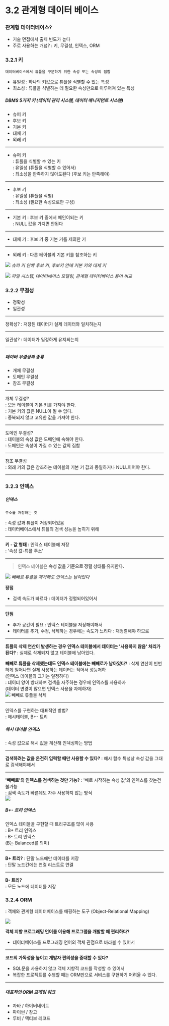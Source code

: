 # 3.2 관계형 데이터 베이스

### 관계형 데이터베이스?
- 기술 면접에서 출제 빈도가 높다
- 주로 사용하는 개념?
: 키, 무결성, 인덱스, ORM

###  3.2.1 키
	데이터베이스에서 튜플을 구분하기 위한 속성 또는 속성의 집합
- 유일성
: 하나의 키값으로 튜플을 식별할 수 있는 특성
- 최소성
: 튜플을 식별하는 데 필요한 속성만으로 이루어져 있는 특성

##### DBMS 5가지 키 (데이터 관리 시스템, 데이터 매니지먼트 시스템)
- 슈퍼 키
- 후보 키
- 기본 키
- 대체 키
- 외래 키
***
- 슈퍼 키   
: 튜플을 식별할 수 있는 키  
: 유일성 (튜플을 식별할 수 있어서)    
: 최소성을 만족하지 않아도된다 (후보 키는 만족해야)    
***
- 후보 키  
: 유일성 (튜플을 식별)    
: 최소성 (필요한 속성으로만 구성)    
***
- 기본 키
: 후보 키 중에서 메인이되는 키  
: NULL 값을 가지면 안된다  
***
- 대체 키
: 후보 키 중 기본 키를 제외한 키  
***
- 외래 키
: 다른 테이블의 기본 키를 참조하는 키  

![](https://i.imgur.com/HEzStLv.png)
_슈퍼 키 안에 후보 키, 후보키 안에 키본 키와 대체 키_

![](https://i.imgur.com/FfXcjnG.png)
_파일 시스템, 데이터베이스 모델링, 관계형 데이터베이스 용어 비교_

### 3.2.2 무결성
- 정확성
- 일관성
***
정확성?
: 저장된 데이터가 실제 데이터와 일치하는지  
***
일관성?
: 데이터가 일정하게 유지되는지  
***

##### 데이터 무결성의 종류
- 개체 무결성
- 도메인 무결성
- 참조 무결성
***
개체 무결성?  
: 모든 테이블이 기본 키를 가져야 한다.  
: 기본 키의 값은 NULL이 될 수 없다.  
: 중복되지 않고 고유한 값을 가져야 한다.  
***
도메인 무결성?  
: 테이블의 속성 값은 도메인에 속해야 한다.  
: 도메인은 속성이 가질 수 있는 값의 집합  
***
참조 무결성  
: 외래 키의 값은 참조하는 테이블의 기본 키 값과 동일하거나 NULL이어야 한다.  
***

### 3.2.3 인덱스
##### 인덱스
	주소를 저장하는 것
: 속성 값과 튜플이 저장되어있음   
: 데이터베이스에서 튜플의 검색 성능을 높히기 위해  

***
 **키 - 값 형태**
: 인덱스 테이블에 저장  
: '속성 값-튜플 주소'   
***
>인덱스 테이블은 **속성 값을 기준으로 정렬 상태를 유지한다.**

![](https://i.imgur.com/pxO0sRE.png)
_빼빼로 튜플을 제거해도 인덱스는 남아있다_

**장점**
- 검색 속도가 빠르다
: 데이터가 정렬되어있어서  
***
**단점**
- 추가 공간이 필요
: 인덱스 테이블을 저장해야해서  
- 데이터를 추가, 수정, 삭제하는 경우에는 속도가 느리다
: 재정렬해야 하므로  
***
**튜플의 삭제 연산이 발생하는 경우 인덱스 테이블에서 데이터는 '사용하지 않음' 처리가 된다?**
: 실제로 삭제되지 않고 테이블에 남아있다.  

**빼빼로 튜플을 삭제했는데도 인덱스 테이블에는 빼빼로가 남아있다?**
: 삭제 연산이 빈번하게 일어나면 실제 사용하는 데이터는 적어서 성능저하   
(인덱스 테이블의 크기는 일정하다)  
: 데이터 양이 방대하며 검색을 자주하는 경우에 인덱스를 사용하자  
(데이터 변경이 많으면 인덱스 사용을 자제하자)  
![](https://i.imgur.com/nyr3phJ.png)
빼빼로 튜플을 삭제
***
인덱스를 구현하는 대표적인 방법?  
: 해시테이블, B+- 트리

##### 해시 테이블 인덱스
: 속성 값으로 해시 값을 계산해 인덱싱하는 방법  
***
**검색하려는 값을 온전히 입력할 때만 사용할 수 있다?**
: 해시 함수 특성상 속성 값을 그대로 검색해야해서  
***
**'빼빼로'의 인덱스를 검색하는 것만 가능?**
: '빼로 시작하는 속성 값'의 인덱스를 찾는건 불가능  
: 검색 속도가 빠른데도 자주 사용하지 않는 방식  
![](https://i.imgur.com/mFhvANF.png)


##### B+- 트리 인덱스  
인덱스 테이블을 구현할 때 트리구조를 많이 사용  
: B+ 트리 인덱스  
: B- 트리 인덱스  
(B는 Balanced를 의미)  
***
**B+ 트리?**
: 단말 노드에만 데이터를 저장  
: 단말 노드간에는 연결 리스트로 연결  
***
**B- 트리?**    
: 모든 노드에 데이터를 저장  

### 3.2.4 ORM
: 객체와 관계형 데이터베이스를 매핑하는 도구 (Object-Relational Mapping)  

![](https://i.imgur.com/KiIc1Pu.png)

**객체 지향 프로그래밍 언어를 이용해 프로그램을 개발할 때 편리하다?**  
- 데이터베이스를 프로그래밍 언어의 객체 관점으로 바라볼 수 있어서  
***
**코드의 가독성을 높이고 개발자 편의성을 증대할 수 있다?**  
-  SQL문을 사용하지 않고 객체 지향적 코드를 작성할 수 있어서  
-  복잡한 프로젝트를 수행할 때는 ORM만으로 서비스를 구현하기 어려울 수 있다.  
***
##### 대표적인 ORM 프레임 워크
- 자바 / 하이버네이트
- 파이썬 / 장고
- 루비 / 액티브 레코드

